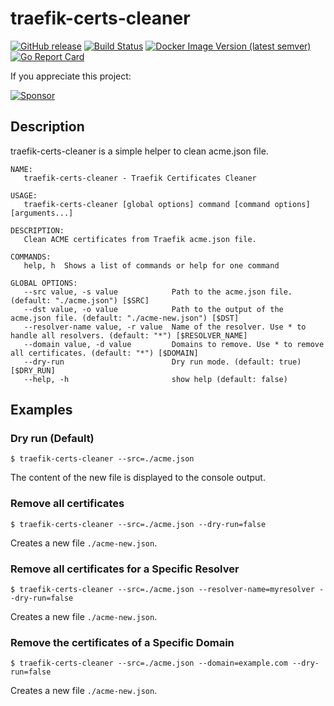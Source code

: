 # traefik-certs-cleaner

[![GitHub release](https://img.shields.io/github/release/ldez/traefik-certs-cleaner.svg)](https://github.com/ldez/traefik-certs-cleaner/releases/latest)
[![Build Status](https://github.com/ldez/traefik-certs-cleaner/workflows/Main/badge.svg?branch=master)](https://github.com/ldez/traefik-certs-cleaner/actions)
[![Docker Image Version (latest semver)](https://img.shields.io/docker/v/ldez/traefik-certs-cleaner)](https://hub.docker.com/r/ldez/traefik-certs-cleaner/)
[![Go Report Card](https://goreportcard.com/badge/github.com/ldez/traefik-certs-cleaner)](https://goreportcard.com/report/github.com/ldez/traefik-certs-cleaner)

If you appreciate this project:

[![Sponsor](https://img.shields.io/badge/Sponsor%20me-%E2%9D%A4%EF%B8%8F-pink)](https://github.com/sponsors/ldez)

## Description

traefik-certs-cleaner is a simple helper to clean acme.json file.

```
NAME:
   traefik-certs-cleaner - Traefik Certificates Cleaner

USAGE:
   traefik-certs-cleaner [global options] command [command options] [arguments...]

DESCRIPTION:
   Clean ACME certificates from Traefik acme.json file.

COMMANDS:
   help, h  Shows a list of commands or help for one command

GLOBAL OPTIONS:
   --src value, -s value            Path to the acme.json file. (default: "./acme.json") [$SRC]
   --dst value, -o value            Path to the output of the acme.json file. (default: "./acme-new.json") [$DST]
   --resolver-name value, -r value  Name of the resolver. Use * to handle all resolvers. (default: "*") [$RESOLVER_NAME]
   --domain value, -d value         Domains to remove. Use * to remove all certificates. (default: "*") [$DOMAIN]
   --dry-run                        Dry run mode. (default: true) [$DRY_RUN]
   --help, -h                       show help (default: false)
```

## Examples

### Dry run (Default)

```console
$ traefik-certs-cleaner --src=./acme.json
```

The content of the new file is displayed to the console output.

### Remove all certificates

```console
$ traefik-certs-cleaner --src=./acme.json --dry-run=false
```

Creates a new file `./acme-new.json`.

### Remove all certificates for a Specific Resolver

```console
$ traefik-certs-cleaner --src=./acme.json --resolver-name=myresolver --dry-run=false
```

Creates a new file `./acme-new.json`.

### Remove the certificates of a Specific Domain

```console
$ traefik-certs-cleaner --src=./acme.json --domain=example.com --dry-run=false
```

Creates a new file `./acme-new.json`.

